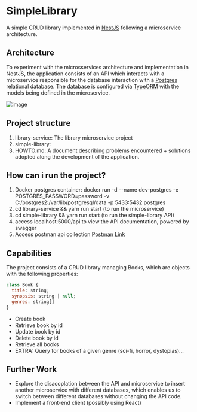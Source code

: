 # SimpleLibrary

A simple CRUD library implemented in [NestJS](https://nestjs.com/) following a microservice architecture.

## Architecture
To experiment with the microsservices architecture and implementation in NestJS, the application consists of an API which interacts with a microservice responsible for the database interaction with a [Postgres](https://www.postgresql.org/) relational database. The database is configured via [TypeORM](https://typeorm.io/#/) with the models being defined in the microservice.

![image](https://user-images.githubusercontent.com/37940382/150658479-d8311931-e618-42b7-b760-cd623403caf6.png)

## Project structure
1. library-service: The library microservice project
2. simple-library: 
3. HOWTO.md: A document describing problems encountered  + solutions adopted along the development of the application.

## How can i run the project?
1. Docker postgres container: docker run -d --name dev-postgres -e POSTGRES_PASSWORD=password -v C:/postgres2:/var/lib/postgresql/data -p 5433:5432 postgres
2. cd library-service && yarn run start (to run the microservice)
3. cd simple-library && yarn run start (to run the simple-library API)
4. access localhost:5000/api to view the API documentation, powered by swagger
5. Access postman api collection [Postman Link](https://www.postman.com/matheuswoeffel/workspace/simplelibrary/collection/13236172-797bc1ed-9bdb-402b-8c16-87187cfea67d)

## Capabilities
The project consists of a CRUD library managing Books, which are objects with the following properties:
```javascript
class Book {
  title: string;
  synopsis: string | null;
  genres: string[]
}
```
- Create book
- Retrieve book by id
- Update book by id
- Delete book by id
- Retrieve all books
- EXTRA: Query for books of a given genre (sci-fi, horror, dystopias)...

## Further Work
- Explore the disacoplation between the API and microservice to insert another microservice with different databases, which enables us to switch between different databases without changing the API code.
- Implement a front-end client (possibly using React)


